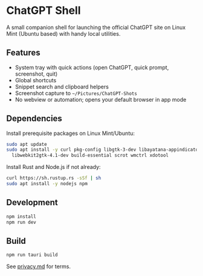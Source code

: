 # ChatGPT Shell

A small companion shell for launching the official ChatGPT site on Linux Mint (Ubuntu based) with handy local utilities.

## Features
- System tray with quick actions (open ChatGPT, quick prompt, screenshot, quit)
- Global shortcuts
- Snippet search and clipboard helpers
- Screenshot capture to `~/Pictures/ChatGPT-Shots`
- No webview or automation; opens your default browser in app mode

## Dependencies
Install prerequisite packages on Linux Mint/Ubuntu:
```bash
sudo apt update
sudo apt install -y curl pkg-config libgtk-3-dev libayatana-appindicator3-dev \
  libwebkit2gtk-4.1-dev build-essential scrot wmctrl xdotool
```
Install Rust and Node.js if not already:
```bash
curl https://sh.rustup.rs -sSf | sh
sudo apt install -y nodejs npm
```

## Development
```bash
npm install
npm run dev
```

## Build
```bash
npm run tauri build
```

See [privacy.md](src/privacy.md) for terms.
